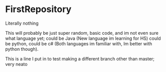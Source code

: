 # FirstRepository
Literally nothing

This will probably be just super random, basic code, and im not even sure what language yet; could be Java (New language im  learning for HS) could be python, could be c# (Both languages im familiar with, Im better with python though).

This is a line I put in to test making a different branch other than master; very neato
